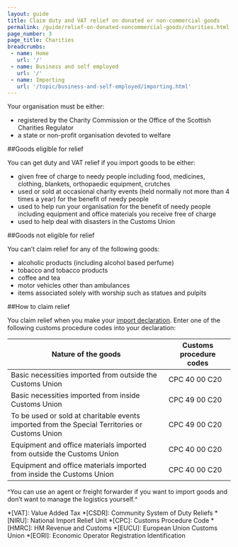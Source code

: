 ```yaml
---
layout: guide
title: Claim duty and VAT relief on donated or non-commercial goods
permalink: /guide/relief-on-donated-noncommercial-goods/charities.html
page_number: 3
page_title: Charities
breadcrumbs:
 - name: Home
   url: '/'
 - name: Business and self employed
   url: '/'
 - name: Importing
   url: '/topic/business-and-self-employed/importing.html'   
---
```


Your organisation must be either:

- registered by the Charity Commission or the Office of the Scottish Charities Regulator
- a state or non-profit organisation devoted to welfare

##Goods eligible for relief

You can get duty and VAT relief if you import goods to be either:

- given free of charge to needy people including food, medicines, clothing, blankets, orthopaedic equipment, crutches
- used or sold at occasional charity events (held normally not more than 4 times a year) for the benefit of needy people
- used to help run your organisation for the benefit of needy people including equipment and office materials you receive free of charge
- used to help deal with disasters in the Customs Union

##Goods not eligible for relief

You can’t claim relief for any of the following goods: 

- alcoholic products (including alcohol based perfume)
- tobacco and tobacco products
- coffee and tea
- motor vehicles other than ambulances
- items associated solely with worship such as statues and pulpits

##How to claim relief

You claim relief when you make your [import declaration](/guide/import-goods-outside-eu/overview.html). Enter one of the following customs procedure codes into your declaration: 

Nature of the goods | Customs procedure codes
-|-
Basic necessities imported from outside the Customs Union | CPC 40 00 C20
Basic necessities imported from inside Customs Union | CPC 49 00 C20
To be used or sold at charitable events imported from the Special Territories or Customs Union | CPC 49 00 C20
Equipment and office materials imported from outside the Customs Union | CPC 40 00 C20
Equipment and office materials imported from inside the Customs Union | CPC 40 00 C20  

^You can use an agent or freight forwarder if you want to import goods and don’t want to manage the logistics yourself.^

*[VAT]: Value Added Tax
*[CSDR]: Community System of Duty Reliefs
*[NIRU]: National Import Relief Unit
*[CPC]: Customs Procedure Code
*[HMRC]: HM Revenue and Customs
*[EUCU]: European Union Customs Union
*[EORI]: Economic Operator Registration Identification
